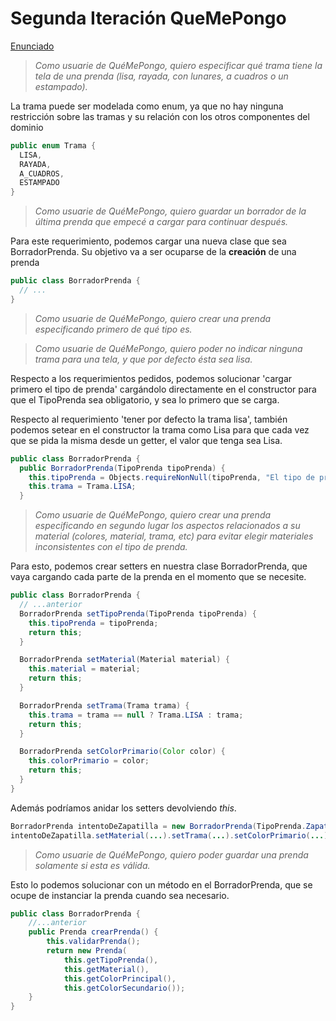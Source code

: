 Segunda Iteración QueMePongo
===

[Enunciado](https://docs.google.com/document/d/10j6XB9zIhl5xox2xBEDEFsgPmueHMkyvLSHcLxl_27Y/edit)

> *Como usuarie de QuéMePongo, quiero especificar qué trama tiene la tela de una prenda (lisa, rayada, con lunares, a cuadros o un estampado).*

La trama puede ser modelada como enum, ya que no hay ninguna restricción sobre las tramas y su relación con los otros componentes del dominio
```java
public enum Trama {
  LISA,
  RAYADA,
  A_CUADROS,
  ESTAMPADO
}
```

> *Como usuarie de QuéMePongo, quiero guardar un borrador de la última prenda que empecé a cargar para continuar después.*

Para este requerimiento, podemos cargar una nueva clase que sea BorradorPrenda. Su objetivo va a ser ocuparse de la **creación** de una prenda
```java
public class BorradorPrenda {
  // ...
}
```

> *Como usuarie de QuéMePongo, quiero crear una prenda especificando primero de qué tipo es.*

> *Como usuarie de QuéMePongo, quiero poder no indicar ninguna trama para una tela, y que por defecto ésta sea lisa.*

Respecto a los requerimientos pedidos, podemos solucionar 'cargar primero el tipo de prenda' cargándolo directamente en el constructor para que el TipoPrenda sea obligatorio, y sea lo primero que se carga.

Respecto al requerimiento 'tener por defecto la trama lisa', también podemos setear en el constructor la trama como Lisa para que cada vez que se pida la misma desde un getter, el valor que tenga sea Lisa.
```java
public class BorradorPrenda {
  public BorradorPrenda(TipoPrenda tipoPrenda) {
    this.tipoPrenda = Objects.requireNonNull(tipoPrenda, "El tipo de prenda es obligatorio");
    this.trama = Trama.LISA;
  }
```

> *Como usuarie de QuéMePongo, quiero crear una prenda especificando en segundo lugar los aspectos relacionados a su material (colores, material, trama, etc) para evitar elegir materiales inconsistentes con el tipo de prenda.*

Para esto, podemos crear setters en nuestra clase BorradorPrenda, que vaya cargando cada parte de la prenda en el momento que se necesite.

```java
public class BorradorPrenda {
  // ...anterior
  BorradorPrenda setTipoPrenda(TipoPrenda tipoPrenda) {
    this.tipoPrenda = tipoPrenda;
    return this;
  }

  BorradorPrenda setMaterial(Material material) {
    this.material = material;
    return this;
  }

  BorradorPrenda setTrama(Trama trama) {
    this.trama = trama == null ? Trama.LISA : trama;
    return this;
  }

  BorradorPrenda setColorPrimario(Color color) {
    this.colorPrimario = color;
    return this;
  }
}
```

Además podríamos anidar los setters devolviendo *this*.

```java
BorradorPrenda intentoDeZapatilla = new BorradorPrenda(TipoPrenda.Zapato);
intentoDeZapatilla.setMaterial(...).setTrama(...).setColorPrimario(...)
```


> *Como usuarie de QuéMePongo, quiero poder guardar una prenda 
solamente si esta es válida.*

Esto lo podemos solucionar con un método en el BorradorPrenda, que se ocupe de instanciar la prenda cuando sea necesario.
```java
public class BorradorPrenda {
    //...anterior
    public Prenda crearPrenda() {
        this.validarPrenda();
        return new Prenda(
            this.getTipoPrenda(),
            this.getMaterial(),
            this.getColorPrincipal(),
            this.getColorSecundario());
    }
}
```

